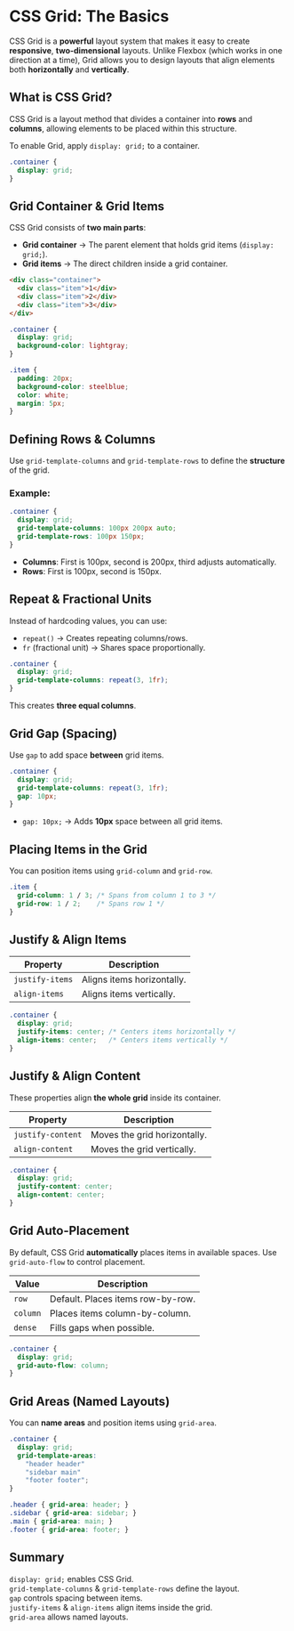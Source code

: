 # CSS Grid: The Basics

CSS Grid is a **powerful** layout system that makes it easy to create **responsive**, **two-dimensional** layouts. Unlike Flexbox (which works in one direction at a time), Grid allows you to design layouts that align elements both **horizontally** and **vertically**.

## What is CSS Grid?
CSS Grid is a layout method that divides a container into **rows** and **columns**, allowing elements to be placed within this structure.

To enable Grid, apply `display: grid;` to a container.

```css
.container {
  display: grid;
}
```

## Grid Container & Grid Items

CSS Grid consists of **two main parts**:
- **Grid container** → The parent element that holds grid items (`display: grid;`).
- **Grid items** → The direct children inside a grid container.

```html
<div class="container">
  <div class="item">1</div>
  <div class="item">2</div>
  <div class="item">3</div>
</div>
```
```css
.container {
  display: grid;
  background-color: lightgray;
}

.item {
  padding: 20px;
  background-color: steelblue;
  color: white;
  margin: 5px;
}
```

## Defining Rows & Columns

Use `grid-template-columns` and `grid-template-rows` to define the **structure** of the grid.

### **Example:**
```css
.container {
  display: grid;
  grid-template-columns: 100px 200px auto;
  grid-template-rows: 100px 150px;
}
```
- **Columns**: First is 100px, second is 200px, third adjusts automatically.
- **Rows**: First is 100px, second is 150px.

## Repeat & Fractional Units
Instead of hardcoding values, you can use:
- `repeat()` → Creates repeating columns/rows.
- `fr` (fractional unit) → Shares space proportionally.

```css
.container {
  display: grid;
  grid-template-columns: repeat(3, 1fr);
}
```
This creates **three equal columns**.

## Grid Gap (Spacing)
Use `gap` to add space **between** grid items.

```css
.container {
  display: grid;
  grid-template-columns: repeat(3, 1fr);
  gap: 10px;
}
```
- `gap: 10px;` → Adds **10px** space between all grid items.

## Placing Items in the Grid
You can position items using `grid-column` and `grid-row`.

```css
.item {
  grid-column: 1 / 3; /* Spans from column 1 to 3 */
  grid-row: 1 / 2;    /* Spans row 1 */
}
```

## Justify & Align Items

| Property        | Description                |
| --------------- | -------------------------- |
| `justify-items` | Aligns items horizontally. |
| `align-items`   | Aligns items vertically.   |

```css
.container {
  display: grid;
  justify-items: center; /* Centers items horizontally */
  align-items: center;   /* Centers items vertically */
}
```

## Justify & Align Content
These properties align **the whole grid** inside its container.

| Property          | Description                  |
| ----------------- | ---------------------------- |
| `justify-content` | Moves the grid horizontally. |
| `align-content`   | Moves the grid vertically.   |

```css
.container {
  display: grid;
  justify-content: center;
  align-content: center;
}
```

## Grid Auto-Placement
By default, CSS Grid **automatically** places items in available spaces. Use `grid-auto-flow` to control placement.

| Value    | Description                       |
| -------- | --------------------------------- |
| `row`    | Default. Places items row-by-row. |
| `column` | Places items column-by-column.    |
| `dense`  | Fills gaps when possible.         |

```css
.container {
  display: grid;
  grid-auto-flow: column;
}
```

## Grid Areas (Named Layouts)
You can **name areas** and position items using `grid-area`.

```css
.container {
  display: grid;
  grid-template-areas:
    "header header"
    "sidebar main"
    "footer footer";
}

.header { grid-area: header; }
.sidebar { grid-area: sidebar; }
.main { grid-area: main; }
.footer { grid-area: footer; }
```

## Summary
`display: grid;` enables CSS Grid.  
`grid-template-columns` & `grid-template-rows` define the layout.  
`gap` controls spacing between items.  
`justify-items` & `align-items` align items inside the grid.  
`grid-area` allows named layouts.  
